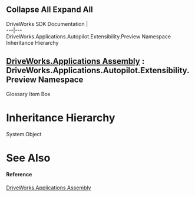 Collapse All Expand All  
---  
DriveWorks SDK Documentation  |   
---|---  
DriveWorks.Applications.Autopilot.Extensibility.Preview Namespace Inheritance Hierarchy   
  
[DriveWorks.Applications Assembly](topic13.md) : DriveWorks.Applications.Autopilot.Extensibility.Preview Namespace  
---  
  
Glossary Item Box

# Inheritance Hierarchy

System.Object  


# See Also

#### Reference

[DriveWorks.Applications Assembly](topic13.md)


